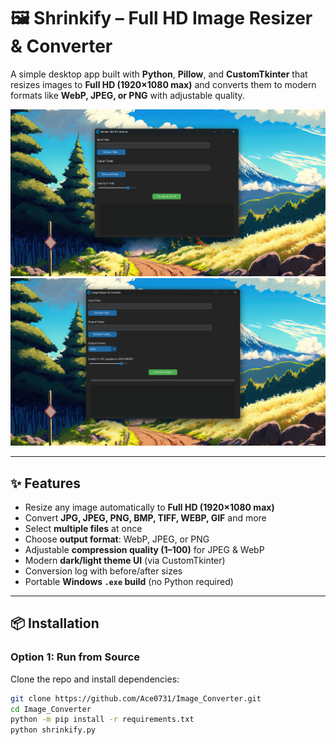 # 🖼️ Shrinkify – Full HD Image Resizer & Converter

A simple desktop app built with **Python**, **Pillow**, and **CustomTkinter** that resizes images to **Full HD (1920×1080 max)** and converts them to modern formats like **WebP, JPEG, or PNG** with adjustable quality.  

![App Screenshot](assets/Screenshot_v1.png)  
![App Screenshot](assets/Screenshot_v2.png)

---

## ✨ Features
- Resize any image automatically to **Full HD (1920×1080 max)**  
- Convert **JPG, JPEG, PNG, BMP, TIFF, WEBP, GIF** and more  
- Select **multiple files** at once  
- Choose **output format**: WebP, JPEG, or PNG  
- Adjustable **compression quality (1–100)** for JPEG & WebP  
- Modern **dark/light theme UI** (via CustomTkinter)  
- Conversion log with before/after sizes  
- Portable **Windows `.exe` build** (no Python required)

---

## 📦 Installation

### Option 1: Run from Source
Clone the repo and install dependencies:
```bash
git clone https://github.com/Ace0731/Image_Converter.git
cd Image_Converter
python -m pip install -r requirements.txt
python shrinkify.py
